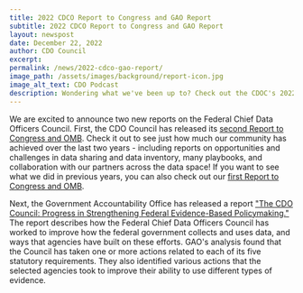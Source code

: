 ```yaml
---
title: 2022 CDCO Report to Congress and GAO Report
subtitle: 2022 CDCO Report to Congress and GAO Report
layout: newspost
date: December 22, 2022
author: CDO Council
excerpt: 
permalink: /news/2022-cdco-gao-report/
image_path: /assets/images/background/report-icon.jpg
image_alt_text: CDO Podcast
description: Wondering what we've been up to? Check out the CDOC's 2022 Report to Congress and GAO's evaluation of the Council! 
---
```


We are excited to announce two new reports on the Federal Chief Data Officers Council. First, the CDO Council has released its [second Report to Congress and OMB]({{site.baseurl}}/assets/documents/CDO-Council-2023-Report-to-Congress-Final.pdf). Check it out to see just how much our community has achieved over the last two years - including reports on opportunities and challenges in data sharing and data inventory, many playbooks, and collaboration with our partners across the data space! If you want to see what we did in previous years, you can also check out our [first Report to Congress and OMB]({{site.baseurl}}/assets/documents/CDO_Council_Report_to_Congress_OMB.pdf).

Next, the Government Accountability Office has released a report ["The CDO Council: Progress in Strengthening Federal Evidence-Based Policymaking."](https://www.gao.gov/products/GAO-23-105514) The report describes how the Federal Chief Data Officers Council has worked to improve how the federal government collects and uses data, and ways that agencies have built on these efforts. GAO's analysis found that the Council has taken one or more actions related to each of its five statutory requirements. They also identified various actions that the selected agencies took to improve their ability to use different types of evidence.